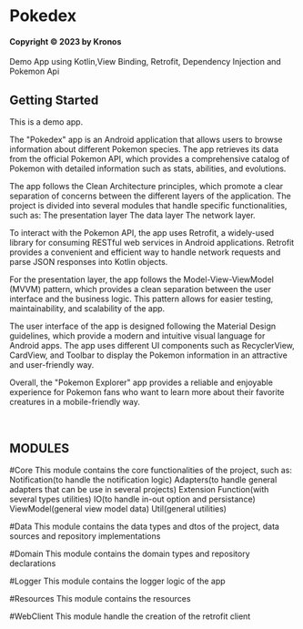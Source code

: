 # Pokedex
####   Copyright &copy; 2023 by Kronos

Demo App using Kotlin,View Binding, Retrofit, Dependency Injection and Pokemon Api


<!-- GETTING STARTED -->
## Getting Started

This is a demo app.

The "Pokedex" app is an Android application that allows users to browse information about different Pokemon species. 
The app retrieves its data from the official Pokemon API, which provides a comprehensive catalog of Pokemon with detailed information such as stats, abilities, and evolutions.

The app follows the Clean Architecture principles, which promote a clear separation of concerns between the different layers of the application. 
The project is divided into several modules that handle specific functionalities, such as:
    The presentation layer
    The data layer
    The network layer.

To interact with the Pokemon API, the app uses Retrofit, a widely-used library for consuming RESTful web services in Android applications. 
Retrofit provides a convenient and efficient way to handle network requests and parse JSON responses into Kotlin objects.

For the presentation layer, the app follows the Model-View-ViewModel (MVVM) pattern, which provides a clean separation between the user interface and the business logic. 
This pattern allows for easier testing, maintainability, and scalability of the app.

The user interface of the app is designed following the Material Design guidelines, which provide a modern and intuitive visual language for Android apps. 
The app uses different UI components such as RecyclerView, CardView, and Toolbar to display the Pokemon information in an attractive and user-friendly way.

Overall, the "Pokemon Explorer" app provides a reliable and enjoyable experience for Pokemon fans who want to learn more about their favorite creatures in a mobile-friendly way.

<br />

<!-- MODULES -->
## MODULES
#Core
This module contains the core functionalities of the project, such as:
    Notification(to handle the notification logic)
    Adapters(to handle general adapters that can be use in several projects)
    Extension Function(with several types utilities)
    IO(to handle in-out option and persistance)
    ViewModel(general view model data)
    Util(general utilities)
<br />

#Data
This module contains the data types and dtos of the project, data sources and repository implementations
<br />

#Domain
This module contains the domain types and repository declarations
<br />

#Logger
This module contains the logger logic of the app
<br />

#Resources
This module contains the resources
<br />

#WebClient
This module handle the creation of the retrofit client
<br />
